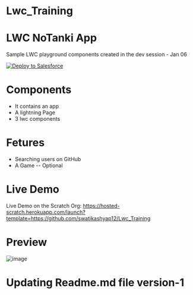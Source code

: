 # Lwc_Training
# LWC NoTanki App
 Sample LWC playground components created in the dev session - Jan 06
 
<a href="https://githubsfdeploy.herokuapp.com">
  <img alt="Deploy to Salesforce"
       src="https://raw.githubusercontent.com/afawcett/githubsfdeploy/master/deploy.png">
</a>

# Components 
 - It contains an app 
 - A lightning Page
 - 3 lwc components 

# Fetures 
 - Searching users on GitHub
 - A Game -- Optional

 
# Live Demo
Live Demo on the Scratch Org: https://hosted-scratch.herokuapp.com/launch?template=https://github.com/swatikashyap12/Lwc_Training

# Preview
![image](https://user-images.githubusercontent.com/121804533/211625992-88d577f0-2e04-4454-b781-14978f684de9.png)


# Updating Readme.md file version-1
